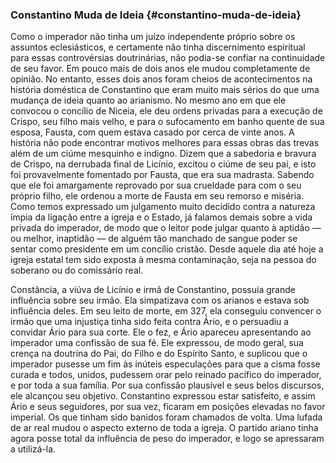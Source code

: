 ### Constantino Muda de Ideia {#constantino-muda-de-ideia}

Como o imperador não tinha um juízo independente próprio sobre os assuntos eclesiásticos, e certamente não tinha discernimento espiritual para essas controvérsias doutrinárias, não podia-se confiar na continuidade de seu favor. Em pouco mais de dois anos ele mudou completamente de opinião. No entanto, esses dois anos foram cheios de acontecimentos na história doméstica de Constantino que eram muito mais sérios do que uma mudança de ideia quanto ao arianismo. No mesmo ano em que ele convocou o concílio de Niceia, ele deu ordens privadas para a execução de Crispo, seu filho mais velho, e para o sufocamento em banho quente de sua esposa, Fausta, com quem estava casado por cerca de vinte anos. A história não pode encontrar motivos melhores para essas obras das trevas além de um ciúme mesquinho e indigno. Dizem que a sabedoria e bravura de Crispo, na derrubada final de Licínio, excitou o ciúme de seu pai, e isto foi provavelmente fomentado por Fausta, que era sua madrasta. Sabendo que ele foi amargamente reprovado por sua crueldade para com o seu próprio filho, ele ordenou a morte de Fausta em seu remorso e miséria. Como temos expressado um julgamento muito decidido contra a natureza ímpia da ligação entre a igreja e o Estado, já falamos demais sobre a vida privada do imperador, de modo que o leitor pode julgar quanto à aptidão — ou melhor, inaptidão — de alguém tão manchado de sangue poder se sentar como presidente em um concílio cristão. Desde aquele dia até hoje a igreja estatal tem sido exposta à mesma contaminação, seja na pessoa do soberano ou do comissário real.

Constância, a viúva de Licínio e irmã de Constantino, possuía grande influência sobre seu irmão. Ela simpatizava com os arianos e estava sob influência deles. Em seu leito de morte, em 327, ela conseguiu convencer o irmão que uma injustiça tinha sido feita contra Ário, e o persuadiu a convidar Ário para sua corte. Ele o fez, e Ário apareceu apresentando ao imperador uma confissão de sua fé. Ele expressou, de modo geral, sua crença na doutrina do Pai, do Filho e do Espírito Santo, e suplicou que o imperador pusesse um fim às inúteis especulações para que a cisma fosse curada e todos, unidos, pudessem orar pelo reinado pacífico do imperador, e por toda a sua família. Por sua confissão plausível e seus belos discursos, ele alcançou seu objetivo. Constantino expressou estar satisfeito, e assim Ário e seus seguidores, por sua vez, ficaram em posições elevadas no favor imperial. Os que tinham sido banidos foram chamados de volta. Uma lufada de ar real mudou o aspecto externo de toda a igreja. O partido ariano tinha agora posse total da influência de peso do imperador, e logo se apressaram a utilizá-la.